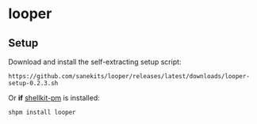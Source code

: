 # looper

## Setup

Download and install the self-extracting setup script:

    https://github.com/sanekits/looper/releases/latest/downloads/looper-setup-0.2.3.sh

Or **if** [shellkit-pm](https://github.com/sanekits/shellkit-pm) is installed:

    shpm install looper

##
